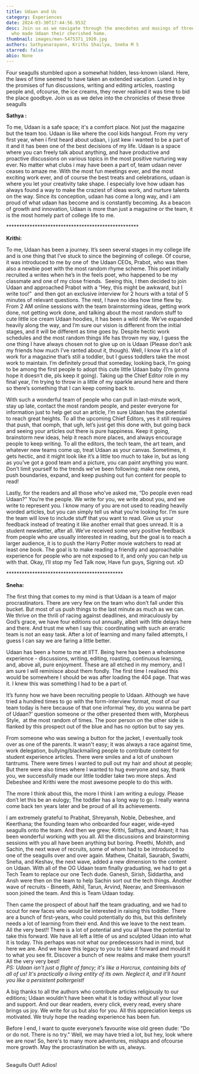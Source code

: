 ```yaml
---
title: Udaan and Us
category: Experiences
date: 2024-03-30T17:44:56.953Z
desc: Join us as we navigate through the anecdotes and musings of three seagulls
  who made Udaan their cherished home.
thumbnail: images/man-5475371_1920.jpg
authors: Sathyanarayann, Krithi Shailya, Sneha M S
starred: false
abio: None
---
```

<!--StartFragment-->

Four seagulls stumbled upon a somewhat hidden, less-known island. Here, the laws of time seemed to have taken an extended vacation. Lured in by the promises of fun discussions, writing and editing articles, roasting people and, ofcourse, the ice creams, they never realised it was time to bid the place goodbye. Join us as we delve into the chronicles of these three seagulls <the fourth one was too lazy to write.>

**Sathya :** 

To me, Udaan is a safe space; it's a comfort place. Not just the magazine but the team too. Udaan is like where the cool kids hangout. From my very first year, when i first heard about udaan, i just kew i wanted to be a part of it and it has been one of the best decisions of my life. Udaan is a space where you can freely talk about anything, and have productive and proactive discussions on various topics in the most positive nurturing way ever. No matter what clubs i may have been a part of, team udaan never ceases to amaze me. With the most fun meetings ever, and the most exciting work ever, and of course the best treats and celebrations, udaan is where you let your creativity take shape. I especially love how udaan has always found a way to make the craziest of ideas work, and nurture talents on the way. Since its conception, udaan has come a long way, and i am proud of what udaan has become and is constantly becoming. As a beacon of growth and innovation, Udaan is more than just a magazine or the team, it is the most homely part of college life to me. 

\*\*\*\*\*\*\*\*\*\*\*\*\*\*\*\*\*\*\*\*\*\*\*\*\*\*\*\*\*\*\*\*\*\*\*\*\*\*\*\*\*\*\*\*\*\*\*\*\*\**

**Krithi:**

To me, Udaan has been a journey. It’s seen several stages in my college life and is one thing that I’ve stuck to since the beginning of college. Of course, it was introduced to me by one of  the Udaan CEOs, Prabot, who was then also a newbie poet with the most random rhyme scheme. This poet initially recruited a writes when he’s in the feels poet, who happened to be my classmate and one of my close friends.  Seeing this, I then decided to join Udaan and approached Prabot with a “Hey, this might be awkward, but I write too!”  and then got an exclusive interview for 2 hours with a total of 5 minutes of relevant questions. The rest, I have no idea how time flew by. From 2 AM online sessions with the team brainstorming ideas, getting work done, not getting work done, and talking about the most random stuff to cute little ice cream Udaan hoodies, it has been a wild ride. We’ve expanded heavily along the way, and I’m sure our vision is different from the initial stages, and it will be different as time goes by. Despite hectic work schedules and the most random things life has thrown my way, I guess the one thing I have always chosen not to give up on is Udaan (Please don’t ask my friends how much I’ve ranted about it, though). Well, I know it’s a lot of work for a magazine that’s still a toddler, but I guess toddlers take the most work to maintain. I’m definitely proud that someday, looking back, I’m going to be among the first people to adopt this cute little Udaan baby (I’m gonna hope it doesn’t die, pls keep it going). Taking up the Chief Editor role in my final year, I’m trying to throw in a little of my sparkle around here and there so there’s something that I can keep coming back to. 

With such a wonderful team of people who can pull in last-minute work, stay up late, contact the most random people, and pester everyone for information just to help get out an article, I’m sure Udaan has the potential to reach great heights. To all the upcoming Chief Editors, yes it still requires that push, that oomph, that ugh, let’s just get this done with, but going back and seeing your articles out there is pure happiness. Keep it going, brainstorm new ideas, help it reach more places, and always encourage people to keep writing. To all the editors, the tech team, the art team, and whatever new teams come up, treat Udaan as your canvas. Sometimes, it gets hectic, and it might look like it’s a little too much to take in, but as long as you’ve got a good team and a picture, you can paint anything you want. Don’t limit yourself to the trends we’ve been following; make new ones, push boundaries, expand, and keep pushing out fun content for people to read! 

Lastly, for the readers and all those who’ve asked me, “Do people even read Udaan?” You’re the people. We write for you, we write about you, and we write to represent you. I know many of you are not used to reading heavily worded articles, but you can simply tell us what you’re looking for. I’m sure the team will love to include stuff that you want to read. Give us your feedback instead of treating it like another email that goes unread. It is a student newsletter, after all. We’ve received some very positive feedback from people who are usually interested in reading, but the goal is to reach a larger audience, it is to push the Harry Potter movie watchers to read at least one book. The goal is to make reading a friendly and approachable experience for people who are not exposed to it, and only you can help us with that. Okay, I’ll stop my Ted Talk now, Have fun guys, Signing out. xD

\*\*\*\*\*\*\*\*\*\*\*\*\*\*\*\*\*\*\*\*\*\*\*\*\*\*\*\*\*\*\*\*\*\*\*\*\*\*\*\*\*\*\*\**

**Sneha:**

The first thing that comes to my mind is that Udaan is a team of major procrastinators. There are very few on the team who don’t fall under this bucket. But most of us push things to the last minute as much as we can. We thrive on the thrill of racing against deadlines, and miraculously by God’s grace, we have four editions out annually, albeit with little delays here and there. And trust me when I say this: coordinating with such an erratic team is not an easy task. After a lot of learning and many failed attempts, I guess I can say we are faring a little better.

Udaan has been a home to me at IITT. Being here has been a wholesome experience - discussions, writing, editing, roasting, continuous learning, and, above all, pure enjoyment. These are all etched in my memory, and I am sure I will reminisce about them fondly. The first time I realised this would be somewhere I should be was after loading the 404 page. That was it. I knew this was something I had to be a part of.

It’s funny how we have been recruiting people to Udaan. Although we have tried a hundred times to go with the form-interview format, most of our team today is here because of that one informal ‘hey, do you wanna be part of Udaan?’ question someone or the other presented them with, Morpheus Style,  at the most random of times. The poor person on the other side is flanked by this prospect out of the blue and has no option but to say yes.

From someone who was sewing a button for the jacket, I eventually took over as one of the parents. It wasn't easy; it was always a race against time, work delegation, bullying/blackmailing people to contribute content for student experience articles. There were smiles and a lot of unshown tantrums. There were times I wanted to pull out my hair and shout at people; But there were also times where I wanted to hug everyone and say, thank you, we successfully made our little toddler take two more steps. And Debeshee and Krithi were the most awesome people to do this with.

The more I think about this, the more I think I am writing a eulogy. Please don’t let this be an eulogy; The toddler has a long way to go. I really wanna come back ten years later and be proud of all its achievements.

I am extremely grateful to Prabhat, Shreyansh, Noble, Debeshee, and Keerthana; the founding team who onboarded four eager, wide-eyed seagulls onto the team. And then we grew; Krithi, Sathya, and Anant; it has been wonderful working with you all. All the discussions and brainstorming sessions with you all have been anything but boring. Preethi, Mohith, and Sachin, the next wave of recruits, some of whom had to be introduced to one of the seagulls over and over again. Mathew, Chaitali, Saurabh, Swathi, Sneha, and Keshav, the next wave, added a new dimension to the content on Udaan. With all of the OG Udaan team finally graduating, we had to get a Tech Team to replace our one Tech dude. Ganesh, Sirish, Siddartha, and Ansh were then on the team to help Sachin sort out the tech things. Another wave of recruits - Bineeth, Akhil, Tarun, Arvind, Neerav, and Sreenivason soon joined the team. And this is Team Udaan today.

Then came the prospect of about half the team graduating, and we had to scout for new faces who would be interested in raising this toddler. There are a bunch of first-years, who could potentially do this, but this definitely needs a lot of learning from their end. And this we leave to the next team. All the very best!! There is a lot of potential and you all have the potential to take this forward. We have all left a little of us and sculpted Udaan into what it is today. This perhaps was not what our predecessors had in mind, but here we are. And we leave this legacy to you to take it forward and mould it to what you see fit. Discover a bunch of new realms and make them yours!! All the very very best!\
*PS: Udaan isn't just a flight of fancy; it's like a Horcrux, containing bits of all of us! It's practically a living entity of its own. Neglect it, and it'll haunt you like a persistent poltergeist!*

A big thanks to all the authors who contribute articles religiously to our editions; Udaan wouldn’t have been what it is today without all your love and support. And our dear readers, every click, every read, every share brings us joy. We write for us but also for you. All this appreciation keeps us motivated. We truly hope the reading experience has been fun.

Before I end, I want to quote everyone’s favourite wise old green dude: "Do or do not. There is no try." Well, we may have tried a lot, but hey, look where we are now! So, here's to many more adventures, mishaps and ofcourse more growth. May the procrastination be with us, always.

\
Seagulls Out!! Adios!

<!--EndFragment-->